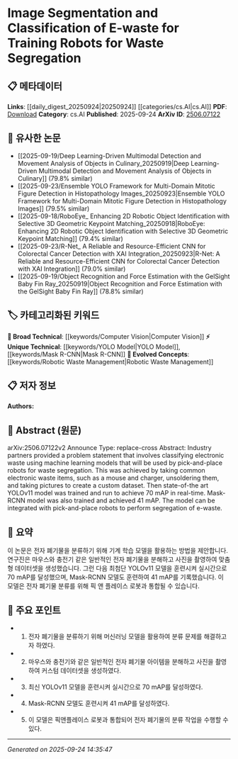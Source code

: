 <!-- KEYWORD_LINKING_METADATA:
{
  "processed_timestamp": "2025-09-24T14:35:47.441292",
  "vocabulary_version": "1.0",
  "selected_keywords": [
    "Computer Vision",
    "YOLO Model",
    "Mask R-CNN",
    "Robotic Waste Management"
  ],
  "rejected_keywords": [],
  "similarity_scores": {
    "Computer Vision": 0.78,
    "YOLO Model": 0.81,
    "Mask R-CNN": 0.79,
    "Robotic Waste Management": 0.77
  },
  "extraction_method": "AI_prompt_based",
  "budget_applied": true,
  "candidates_json": {
    "candidates": [
      {
        "surface": "Image Segmentation",
        "canonical": "Computer Vision",
        "aliases": [
          "Image Analysis",
          "Image Processing"
        ],
        "category": "broad_technical",
        "rationale": "Image segmentation is a fundamental task in computer vision, linking to broader applications in robotics and AI.",
        "novelty_score": 0.45,
        "connectivity_score": 0.85,
        "specificity_score": 0.65,
        "link_intent_score": 0.78
      },
      {
        "surface": "YOLOv11",
        "canonical": "YOLO Model",
        "aliases": [
          "You Only Look Once"
        ],
        "category": "unique_technical",
        "rationale": "YOLO is a widely recognized model in object detection, crucial for linking advancements in real-time image processing.",
        "novelty_score": 0.72,
        "connectivity_score": 0.79,
        "specificity_score": 0.88,
        "link_intent_score": 0.81
      },
      {
        "surface": "Mask-RCNN",
        "canonical": "Mask R-CNN",
        "aliases": [
          "Mask Region-based Convolutional Neural Network"
        ],
        "category": "unique_technical",
        "rationale": "Mask R-CNN is a significant model for instance segmentation, enhancing connections in computer vision research.",
        "novelty_score": 0.68,
        "connectivity_score": 0.77,
        "specificity_score": 0.85,
        "link_intent_score": 0.79
      },
      {
        "surface": "Waste Segregation",
        "canonical": "Robotic Waste Management",
        "aliases": [
          "Automated Waste Sorting",
          "E-waste Segregation"
        ],
        "category": "evolved_concepts",
        "rationale": "This concept links robotics and environmental sustainability, a growing area of interest in AI applications.",
        "novelty_score": 0.65,
        "connectivity_score": 0.73,
        "specificity_score": 0.82,
        "link_intent_score": 0.77
      }
    ],
    "ban_list_suggestions": [
      "pick-and-place robots",
      "custom dataset",
      "state-of-the-art"
    ]
  },
  "decisions": [
    {
      "candidate_surface": "Image Segmentation",
      "resolved_canonical": "Computer Vision",
      "decision": "linked",
      "scores": {
        "novelty": 0.45,
        "connectivity": 0.85,
        "specificity": 0.65,
        "link_intent": 0.78
      }
    },
    {
      "candidate_surface": "YOLOv11",
      "resolved_canonical": "YOLO Model",
      "decision": "linked",
      "scores": {
        "novelty": 0.72,
        "connectivity": 0.79,
        "specificity": 0.88,
        "link_intent": 0.81
      }
    },
    {
      "candidate_surface": "Mask-RCNN",
      "resolved_canonical": "Mask R-CNN",
      "decision": "linked",
      "scores": {
        "novelty": 0.68,
        "connectivity": 0.77,
        "specificity": 0.85,
        "link_intent": 0.79
      }
    },
    {
      "candidate_surface": "Waste Segregation",
      "resolved_canonical": "Robotic Waste Management",
      "decision": "linked",
      "scores": {
        "novelty": 0.65,
        "connectivity": 0.73,
        "specificity": 0.82,
        "link_intent": 0.77
      }
    }
  ]
}
-->

# Image Segmentation and Classification of E-waste for Training Robots for Waste Segregation

## 📋 메타데이터

**Links**: [[daily_digest_20250924|20250924]] [[categories/cs.AI|cs.AI]]
**PDF**: [Download](https://arxiv.org/pdf/2506.07122.pdf)
**Category**: cs.AI
**Published**: 2025-09-24
**ArXiv ID**: [2506.07122](https://arxiv.org/abs/2506.07122)

## 🔗 유사한 논문
- [[2025-09-19/Deep Learning-Driven Multimodal Detection and Movement Analysis of Objects in Culinary_20250919|Deep Learning-Driven Multimodal Detection and Movement Analysis of Objects in Culinary]] (79.8% similar)
- [[2025-09-23/Ensemble YOLO Framework for Multi-Domain Mitotic Figure Detection in Histopathology Images_20250923|Ensemble YOLO Framework for Multi-Domain Mitotic Figure Detection in Histopathology Images]] (79.5% similar)
- [[2025-09-18/RoboEye_ Enhancing 2D Robotic Object Identification with Selective 3D Geometric Keypoint Matching_20250918|RoboEye: Enhancing 2D Robotic Object Identification with Selective 3D Geometric Keypoint Matching]] (79.4% similar)
- [[2025-09-23/R-Net_ A Reliable and Resource-Efficient CNN for Colorectal Cancer Detection with XAI Integration_20250923|R-Net: A Reliable and Resource-Efficient CNN for Colorectal Cancer Detection with XAI Integration]] (79.0% similar)
- [[2025-09-19/Object Recognition and Force Estimation with the GelSight Baby Fin Ray_20250919|Object Recognition and Force Estimation with the GelSight Baby Fin Ray]] (78.8% similar)

## 🏷️ 카테고리화된 키워드
**🧠 Broad Technical**: [[keywords/Computer Vision|Computer Vision]]
**⚡ Unique Technical**: [[keywords/YOLO Model|YOLO Model]], [[keywords/Mask R-CNN|Mask R-CNN]]
**🚀 Evolved Concepts**: [[keywords/Robotic Waste Management|Robotic Waste Management]]

## 📋 저자 정보

**Authors:** 

## 📄 Abstract (원문)

arXiv:2506.07122v2 Announce Type: replace-cross 
Abstract: Industry partners provided a problem statement that involves classifying electronic waste using machine learning models that will be used by pick-and-place robots for waste segregation. This was achieved by taking common electronic waste items, such as a mouse and charger, unsoldering them, and taking pictures to create a custom dataset. Then state-of-the art YOLOv11 model was trained and run to achieve 70 mAP in real-time. Mask-RCNN model was also trained and achieved 41 mAP. The model can be integrated with pick-and-place robots to perform segregation of e-waste.

## 📝 요약

이 논문은 전자 폐기물을 분류하기 위해 기계 학습 모델을 활용하는 방법을 제안합니다. 연구진은 마우스와 충전기 같은 일반적인 전자 폐기물을 분해하고 사진을 촬영하여 맞춤형 데이터셋을 생성했습니다. 그런 다음 최첨단 YOLOv11 모델을 훈련시켜 실시간으로 70 mAP를 달성했으며, Mask-RCNN 모델도 훈련하여 41 mAP를 기록했습니다. 이 모델은 전자 폐기물 분류를 위해 픽 앤 플레이스 로봇과 통합될 수 있습니다.

## 🎯 주요 포인트

- 1. 전자 폐기물을 분류하기 위해 머신러닝 모델을 활용하여 분류 문제를 해결하고자 하였다.
- 2. 마우스와 충전기와 같은 일반적인 전자 폐기물 아이템을 분해하고 사진을 촬영하여 커스텀 데이터셋을 생성하였다.
- 3. 최신 YOLOv11 모델을 훈련시켜 실시간으로 70 mAP를 달성하였다.
- 4. Mask-RCNN 모델도 훈련시켜 41 mAP를 달성하였다.
- 5. 이 모델은 픽앤플레이스 로봇과 통합되어 전자 폐기물의 분류 작업을 수행할 수 있다.


---

*Generated on 2025-09-24 14:35:47*